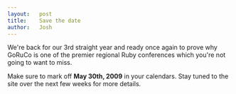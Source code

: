 ```yaml
---
layout:   post
title:    Save the date
author:   Josh
---
```


We're back for our 3rd straight year and ready once again to prove why GoRuCo is one of
the premier regional Ruby conferences which you're not going to want to miss.

Make sure to mark off **May 30th, 2009** in your calendars.  Stay tuned to the site over
the next few weeks for more details.